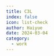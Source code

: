 ```yaml
---
title: C3L
index: false
icon: list-check
author: Haiyue
date: 2024-03-04
category:
  - work
---
```

